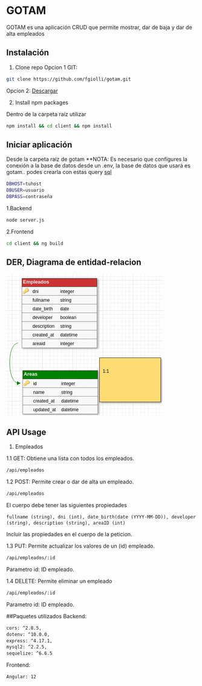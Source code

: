 # GOTAM

GOTAM es una aplicación CRUD que permite mostrar, dar de baja y dar de alta empleados

## Instalación
1. Clone repo
 Opcion 1 GIT:

```bash
git clone https://github.com/fgiolli/gotam.git
```
Opcion 2: 
[Descargar](https://github.com/fgiolli/gotam/archive/refs/heads/main.zip)

2. Install npm packages

Dentro de la carpeta raíz utilizar
```bash
npm install && cd client && npm install
```

## Iniciar aplicación

Desde la carpeta raíz de gotam
**NOTA: Es necesario que configures la conexión a la base de datos desde un .env, la base de datos que usará es gotam.. podes crearla con estas query [sql](gotam.sql) 
```bash
DBHOST=tuhost
DBUSER=usuario
DBPASS=contraseña
```

1.Backend
```bash
node server.js
```

2.Frontend
```bash
cd client && ng build
```

## DER, Diagrama de entidad-relacion
![Empleado belongs to Area](der.png)

## API Usage
1. Empleados

1.1 GET: Obtiene una lista con todos los empleados.

```bash
/api/empleados
```

1.2 POST: Permite crear o dar de alta un empleado.
```bash
/api/empleados
```
El cuerpo debe tener las siguientes propiedades
```bas
fullname (string), dni (int), date_birth(date (YYYY-MM-DD)), developer (string), description (string), areaID (int)
```
Incluir las propiedades en el cuerpo de la peticion.

1.3 PUT: Permite actualizar los valores de un (id) empleado.
```bash
/api/empleados/:id
```
Parametro id: ID empleado.


1.4 DELETE: Permite eliminar un empleado
```bash
/api/empleados/:id
```
Parametro id: ID empleado.

##Paquetes utilizados
Backend:
```bash
cors: ^2.8.5,
dotenv: ^10.0.0,
express: ^4.17.1,
mysql2: ^2.2.5,
sequelize: ^6.6.5
```
Frontend:
```bash
Angular: 12
```